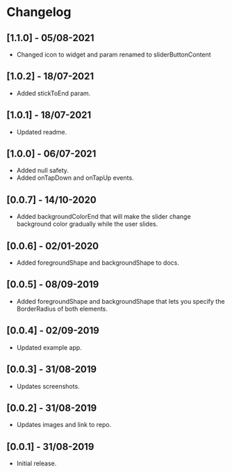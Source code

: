# Changelog

## [1.1.0] - 05/08-2021

- Changed icon to widget and param renamed to sliderButtonContent

## [1.0.2] - 18/07-2021

- Added stickToEnd param.

## [1.0.1] - 18/07-2021

- Updated readme.

## [1.0.0] - 06/07-2021

- Added null safety.
- Added onTapDown and onTapUp events.

## [0.0.7] - 14/10-2020

- Added backgroundColorEnd that will make the slider change background color gradually while the user slides.

## [0.0.6] - 02/01-2020

- Added foregroundShape and backgroundShape to docs.

## [0.0.5] - 08/09-2019

- Added foregroundShape and backgroundShape that lets you specify the BorderRadius of both elements.

## [0.0.4] - 02/09-2019

- Updated example app.

## [0.0.3] - 31/08-2019

- Updates screenshots.

## [0.0.2] - 31/08-2019

- Updates images and link to repo.

## [0.0.1] - 31/08-2019

- Initial release.

